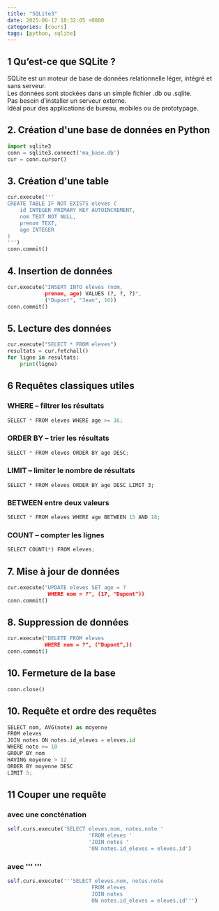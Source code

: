 ```yaml
---
title: "SQLite3"
date: 2025-06-17 18:32:05 +0800
categories: [cours]
tags: [python, sqlite]
---
```


## 1 Qu’est-ce que SQLite ?

SQLite est un moteur de base de données relationnelle léger, intégré et sans serveur.  
Les données sont stockées dans un simple fichier .db ou .sqlite.  
Pas besoin d’installer un serveur externe.  
Idéal pour des applications de bureau, mobiles ou de prototypage.

## 2\. Création d'une base de données en Python

```python
import sqlite3
conn = sqlite3.connect('ma_base.db')
cur = conn.cursor()
```

## 3\. Création d'une table

```python
cur.execute('''
CREATE TABLE IF NOT EXISTS eleves (
    id INTEGER PRIMARY KEY AUTOINCREMENT,
    nom TEXT NOT NULL,
    prenom TEXT,
    age INTEGER
)
''')
conn.commit()
```

## 4\. Insertion de données

```python
cur.execute("INSERT INTO eleves (nom,
			prenom, age) VALUES (?, ?, ?)",
			("Dupont", "Jean", 16))
conn.commit()
```

## 5\. Lecture des données

```python
cur.execute("SELECT * FROM eleves")
resultats = cur.fetchall()
for ligne in resultats:
    print(ligne)
```

## 6 Requêtes classiques utiles

### WHERE – filtrer les résultats

```python
SELECT * FROM eleves WHERE age >= 16;
```

### ORDER BY – trier les résultats

```python
SELECT * FROM eleves ORDER BY age DESC;
```

### LIMIT – limiter le nombre de résultats

```
SELECT * FROM eleves ORDER BY age DESC LIMIT 3;
```

### BETWEEN entre deux valeurs

```python
SELECT * FROM eleves WHERE age BETWEEN 15 AND 18;
```

### COUNT – compter les lignes

```PYTHON
SELECT COUNT(*) FROM eleves;
```

## 7. Mise à jour de données

```PYTHON
cur.execute("UPDATE eleves SET age = ?
             WHERE nom = ?", (17, "Dupont"))
conn.commit()
```

## 8. Suppression de données

```python
cur.execute("DELETE FROM eleves 
            WHERE nom = ?", ("Dupont",))
conn.commit()
```

## 10. Fermeture de la base

```python
conn.close()
```

## 10. Requête et ordre des requêtes

```python
SELECT nom, AVG(note) as moyenne
FROM eleves
JOIN notes ON notes.id_eleves = eleves.id
WHERE note >= 10
GROUP BY nom
HAVING moyenne > 12
ORDER BY moyenne DESC
LIMIT 5;
```

## 11 Couper une requête
### avec une concténation
```python
self.curs.execute('SELECT eleves.nom, notes.note '
                          'FROM eleves '
                          'JOIN notes '
                          'ON notes.id_eleves = eleves.id')
```
### avec ''' '''
```python
self.curs.execute('''SELECT eleves.nom, notes.note 
                           FROM eleves 
                           JOIN notes 
                           ON notes.id_eleves = eleves.id''')
```
